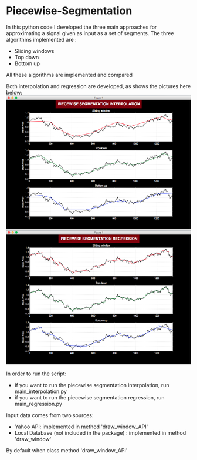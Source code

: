 # Piecewise-Segmentation

In this python code I developed the three main approaches for approximating a signal given as input as a set
of segments.
The three algorithms implemented are :
- Sliding windows
- Top down
- Bottom up

All these algorithms are implemented and compared

Both interpolation and regression are developed, as shows the pictures here below:
![Alt text](./resources/interpolation.png?raw=true "Interpolation")
![Alt text](./resources/regression.png?raw=true "Interpolation")


In order to run the script:
- if you want to run the piecewise segmentation interpolation, run main_interpolation.py
- if you want to run the piecewise segmentation regression, run main_regression.py

Input data comes from two sources:
- Yahoo API: implemented in method 'draw_window_API'
- Local Database (not included in the package)  : implemented in method 'draw_window'

By default when class method 'draw_window_API'
